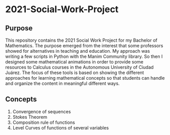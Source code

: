 # 2021-Social-Work-Project

## Purpose

This repository contains the 2021 Social Work Project for my Bachelor of Mathematics. The purpose emerged from the interest that some professors showed for alternatives in teaching and education. My approach was writing a few scripts in Python with the Manim Community library. So then I designed some mathematical animations in order to provide some resources to Calculus courses in the Autonomous University of Ciudad Juárez.
The focus of these tools is based on showing the different approaches for learning mathematical concepts so that students can handle and organize the content in meaningful different ways.

## Concepts

1. Convergence of sequences
2. Stokes Theorem
3. Composition rule of functions
4. Level Curves of functions of several variables
